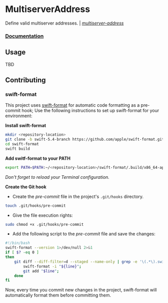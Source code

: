 # MultiserverAddress

Define valid multiserver addresses. | _[multiserver-address][ref]_

### [Documentation][wiki]

## Usage

TBD

## Contributing

### swift-format

This project uses [swift-format][swift-format] for automatic code formatting as a pre-commit hook; Use the following instructions to set up swift-format for your environment:

**Install swift-format**
```sh
mkdir <repository-location>
git clone -b swift-5.4-branch https://github.com/apple/swift-format.git
cd swift-format
swift build
```

**Add switf-format to your PATH**
```sh
export PATH=$PATH:~/<repository-location>/swift-format/.build/x86_64-apple-macosx/debug
```
_Don't forget to reload your Terminal configuration._

**Create the Git hook**

* Create the _pre-commit_ file in the project's `.git/hooks` directory.
```sh
touch .git/hooks/pre-commit
```
* Give the file execution rights:
```sh
sudo chmod +x .git/hooks/pre-commit
```
* Add the following script to the _pre-commit_ file and save the changes:
```sh
#!/bin/bash
swift-format --version 1>/dev/null 2>&1
if [ $? -eq 0 ]
then
    git diff --diff-filter=d --staged --name-only | grep -e '\(.*\).swift$' | while read line; do
        swift-format -i "${line}";
        git add "$line";
    done
fi
```

Now, every time you commit new changes in the project, swift-format will automatically format them before committing them.

[wiki]: https://github.com/swift-ssb/multiserver-address/wiki
[ref]: https://github.com/ssbc/multiserver-address
[swift-format]: https://github.com/apple/swift-format

